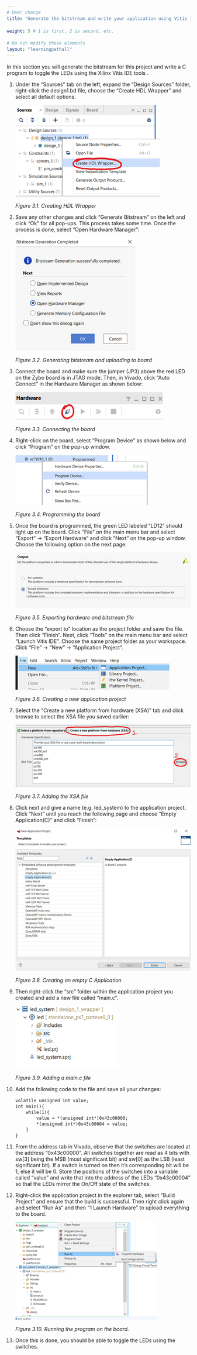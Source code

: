 ```yaml
---
# User change
title: "Generate the bitstream and write your application using Vitis IDE" 

weight: 5 # 1 is first, 2 is second, etc.

# Do not modify these elements
layout: "learningpathall"
---
```


In this section you will generate the bitstream for this project and write a C program to toggle the LEDs using the Xilinx Vitis IDE tools .

1. Under the “Sources” tab on the left, expand the “Design Sources” folder, right-click the design1.bd file, choose the “Create HDL Wrapper” and select all default options. 

    ![Creating HDL Wrapper](Images/Picture23.png) 

    *Figure 3.1. Creating HDL Wrapper*

2. Save any other changes and click “Generate Bitstream” on the left and click “Ok” for all pop-ups. This process takes some time. Once the process is done, select “Open Hardware Manager”:

    ![Generating bitstream and uploading to board](Images/Picture24.png) 

    *Figure 3.2. Generating bitstream and uploading to board*

3. Connect the board and make sure the jumper (JP3) above the red LED on the Zybo board is in JTAG mode. Then, in Vivado, click “Auto Connect” in the Hardware Manager as shown below:

    ![Connecting the board](Images/Picture25.png) 

    *Figure 3.3. Connecting the board*

4. Right-click on the board, select “Program Device” as shown below and click “Program” on the pop-up window. 

    ![Programming the board](Images/Picture26.png) 

    *Figure 3.4. Programming the board*

5. Once the board is programmed, the green LED labeled “LD12” should light up on the board. Click “File” on the main menu bar and select “Export” -> “Export Hardware” and click “Next” on the pop-up window. Choose the following option on the next page:

    ![Exporting hardware and bitstream file](Images/Picture27.png) 

    *Figure 3.5. Exporting hardware and bitstream file* 

6. Choose the “export to” location as the project folder and save the file. Then click “Finish”. Next, click “Tools” on the main menu bar and select “Launch Vitis IDE”. Choose the same project folder as your workspace. Click “File” -> “New” -> “Application Project”.

    ![Creating a new application project](Images/Picture28.png) 

    *Figure 3.6. Creating a new application project*

7. Select the “Create a new platform from hardware (XSA)” tab and click browse to select the XSA file you saved earlier:

    ![Adding the XSA file](Images/Picture29.png) 

    *Figure 3.7. Adding the XSA file*

8. Click next and give a name (e.g. led_system) to the application project. Click “Next” until you reach the following page and choose “Empty Application(C)” and click “Finish”:

    ![Creating an empty C Application](Images/Picture30.png) 

    *Figure 3.8. Creating an empty C Application*


9. Then right-click the “src” folder within the application project you created and add a new file called “main.c”. 

    ![Adding a main.c file](Images/Picture31.png) 

    *Figure 3.9. Adding a main.c file*

10. Add the following code to the file and save all your changes:

    ```
    volatile unsigned int value;
    int main(){
        while(1){
            value = *(unsigned int*)0x43c00000;
            *(unsigned int*)0x43c00004 = value;
        }
    }
    ```

11. From the address tab in Vivado, observe that the switches are located at the address “0x43c00000”. All switches together are read as 4 bits with sw[3] being the MSB (most significant bit) and sw[0] as the LSB (least significant bit). If a switch is turned on then it’s corresponding bit will be 1, else it will be 0. Store the positions of the switches into a variable called “value” and write that into the address of the LEDs “0x43c00004” so that the LEDs mirror the On/Off state of the switches.

12. Right-click the application project in the explorer tab, select “Build Project” and ensure that the build is successful. Then right click again and select “Run As” and then “1 Launch Hardware” to upload everything to the board.

    ![Running the program on the board.](Images/Picture32.png) 

    *Figure 3.10. Running the program on the board.*

13. Once this is done, you should be able to toggle the LEDs using the switches. 
